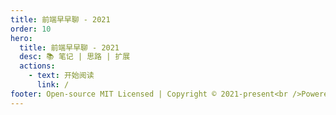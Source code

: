```yaml
---
title: 前端早早聊 - 2021
order: 10
hero:
  title: 前端早早聊 - 2021
  desc: 📚 笔记 | 思路 | 扩展
  actions:
    - text: 开始阅读
      link: /
footer: Open-source MIT Licensed | Copyright © 2021-present<br />Powered by wuxiao.io
---
```

